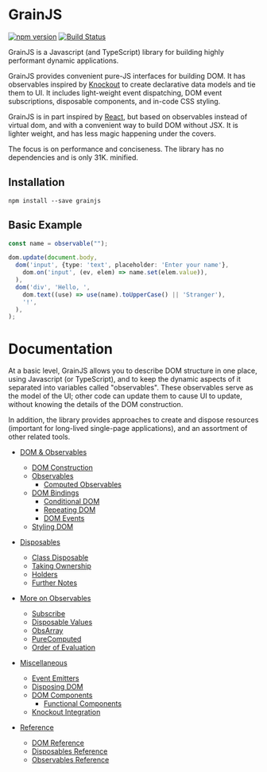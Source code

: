 # GrainJS

[![npm version](https://badge.fury.io/js/grainjs.svg)](https://badge.fury.io/js/grainjs)
[![Build Status](https://travis-ci.org/gristlabs/grainjs.svg?branch=master)](https://travis-ci.org/gristlabs/grainjs)

GrainJS is a Javascript (and TypeScript) library for building highly performant dynamic
applications.

GrainJS provides convenient pure-JS interfaces for building DOM. It has observables inspired by
[Knockout](http://knockoutjs.com/documentation/introduction.html) to create declarative data
models and tie them to UI. It includes light-weight event dispatching, DOM event subscriptions,
disposable components, and in-code CSS styling.

GrainJS is in part inspired by [React](https://reactjs.org/), but based on observables instead of
virtual dom, and with a convenient way to build DOM without JSX. It is lighter weight, and has
less magic happening under the covers.

The focus is on performance and conciseness. The library has no dependencies and is only 31K.
minified.

## Installation

```
npm install --save grainjs
```

## Basic Example

```typescript
const name = observable("");

dom.update(document.body,
  dom('input', {type: 'text', placeholder: 'Enter your name'},
    dom.on('input', (ev, elem) => name.set(elem.value)),
  ),
  dom('div', 'Hello, ',
    dom.text((use) => use(name).toUpperCase() || 'Stranger'),
    '!',
  ),
);
```

# Documentation

At a basic level, GrainJS allows you to describe DOM structure in one place, using Javascript (or
TypeScript), and to keep the dynamic aspects of it separated into variables called "observables".
These observables serve as the model of the UI; other code can update them to cause UI to update,
without knowing the details of the DOM construction.

In addition, the library provides approaches to create and dispose resources (important for
long-lived single-page applications), and an assortment of other related tools.

- [DOM & Observables](docs/basics.md)
  - [DOM Construction](docs/basics.md#dom-construction)
  - [Observables](docs/basics.md#observables)
    - [Computed Observables](docs/basics.md#computed-observables)
  - [DOM Bindings](docs/basics.md#dom-bindings)
    - [Conditional DOM](docs/basics.md#conditional-dom)
    - [Repeating DOM](docs/basics.md#repeating-dom)
    - [DOM Events](docs/basics.md#dom-events)
  - [Styling DOM](docs/basics.md#styling-dom)

- [Disposables](docs/dispose.md)
  - [Class Disposable](docs/dispose.md#class-disposable)
  - [Taking Ownership](docs/dispose.md#taking-ownership)
  - [Holders](docs/dispose.md#holders)
  - [Further Notes](docs/dispose.md#further-notes)

- [More on Observables](docs/more-observables.md)
  - [Subscribe](docs/more-observables.md#subscribe)
  - [Disposable Values](docs/more-observables.md#disposable-values)
  - [ObsArray](docs/more-observables.md#obsarray)
  - [PureComputed](docs/more-observables.md#purecomputed)
  - [Order of Evaluation](docs/more-observables.md#order-of-evaluation)

- [Miscellaneous](docs/misc.md)
  - [Event Emitters](docs/misc.md#event-emitters)
  - [Disposing DOM](docs/misc.md#disposing-dom)
  - [DOM Components](docs/misc.md#dom-components)
    - [Functional Components](docs/misc.md#functional-components)
  - [Knockout Integration](docs/misc.md#knockout-integration)

- [Reference](docs/reference.md)
  - [DOM Reference](docs/reference.md#dom-reference)
  - [Disposables Reference](docs/reference.md#disposables-reference)
  - [Observables Reference](docs/reference.md#observables-reference)
